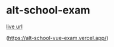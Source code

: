 # alt-school-exam

[live url](https://alt-school-vue-exam.vercel.app/)

(https://alt-school-vue-exam.vercel.app/)
